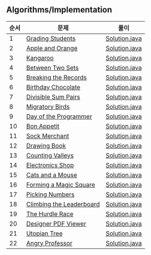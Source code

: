 ## Algorithms/Implementation
|순서|문제|풀이|
|---|---|---|
|1|[Grading Students](https://www.hackerrank.com/challenges/grading/problem)|[Solution.java](https://github.com/kim-junghun/HackerRank-solutions/blob/master/Practice/Algorithms/Implementation/Grading%20Students/Solution.java)|
|2|[Apple and Orange](https://www.hackerrank.com/challenges/apple-and-orange/problem)|[Solution.java](https://github.com/kim-junghun/HackerRank-solutions/blob/master/Practice/Algorithms/Implementation/Apple%20and%20Orange/Solution.java)|
|3|[Kangaroo](https://www.hackerrank.com/challenges/kangaroo/problem)|[Solution.java](https://github.com/kim-junghun/HackerRank-solutions/blob/master/Practice/Algorithms/Implementation/Kangaroo/Solution.java)|
|4|[Between Two Sets](https://www.hackerrank.com/challenges/between-two-sets/problem)|[Solution.java](https://github.com/kim-junghun/HackerRank-solutions/blob/master/Practice/Algorithms/Implementation/Between%20Two%20Sets/Solution.java)|
|5|[Breaking the Records](https://www.hackerrank.com/challenges/breaking-best-and-worst-records/problem)|[Solution.java](https://github.com/kim-junghun/HackerRank-solutions/blob/master/Practice/Algorithms/Implementation/Breaking%20the%20Records/Solution.java)|
|6|[Birthday Chocolate](https://www.hackerrank.com/challenges/the-birthday-bar/problem)|[Solution.java](https://github.com/kim-junghun/HackerRank-solutions/blob/master/Practice/Algorithms/Implementation/Birthday%20Chocolate/Solution.java)|
|7|[Divisible Sum Pairs](https://www.hackerrank.com/challenges/divisible-sum-pairs/problem)|[Solution.java](https://github.com/kim-junghun/HackerRank-solutions/blob/master/Practice/Algorithms/Implementation/Divisible%20Sum%20Pairs/Solution.java)|
|8|[Migratory Birds](https://www.hackerrank.com/challenges/migratory-birds/problem)|[Solution.java](https://github.com/kim-junghun/HackerRank-solutions/blob/master/Practice/Algorithms/Implementation/Migratory%20Birds/Solution.java)|
|9|[Day of the Programmer](https://www.hackerrank.com/challenges/day-of-the-programmer/problem)|[Solution.java](https://github.com/kim-junghun/HackerRank-solutions/blob/master/Practice/Algorithms/Implementation/Day%20of%20the%20Programmer/Solution.java)|
|10|[Bon Appetit](https://www.hackerrank.com/challenges/bon-appetit/problem)|[Solution.java](https://github.com/kim-junghun/HackerRank-solutions/blob/master/Practice/Algorithms/Implementation/Bon%20Appetit/Solution.java)|
|11|[Sock Merchant](https://www.hackerrank.com/challenges/sock-merchant/problem)|[Solution.java](https://github.com/kim-junghun/HackerRank-solutions/blob/master/Practice/Algorithms/Implementation/Sock%20Merchant/Solution.java)|
|12|[Drawing Book](https://www.hackerrank.com/challenges/drawing-book/problem)|[Solution.java](https://github.com/kim-junghun/HackerRank-solutions/blob/master/Practice/Algorithms/Implementation/Drawing%20Book/Solution.java)|
|13|[Counting Valleys](https://www.hackerrank.com/challenges/counting-valleys/problem)|[Solution.java](https://github.com/kim-junghun/HackerRank-solutions/blob/master/Practice/Algorithms/Implementation/Counting%20Valleys/Solution.java)|
|14|[Electronics Shop](https://www.hackerrank.com/challenges/electronics-shop/problem)|[Solution.java](https://github.com/kim-junghun/HackerRank-solutions/blob/master/Practice/Algorithms/Implementation/Electronics%20Shop/Solution.java)|
|15|[Cats and a Mouse](https://www.hackerrank.com/challenges/cats-and-a-mouse/problem)|[Solution.java](https://github.com/kim-junghun/HackerRank-solutions/blob/master/Practice/Algorithms/Implementation/Cats%20and%20a%20Mouse/Solution.java)|
|16|[Forming a Magic Square](https://www.hackerrank.com/challenges/magic-square-forming/problem)|[Solution.java](https://github.com/kim-junghun/HackerRank-solutions/blob/master/Practice/Algorithms/Implementation/Forming%20a%20Magic%20Square/Solution.java)|
|17|[Picking Numbers](https://www.hackerrank.com/challenges/picking-numbers/problem)|[Solution.java](https://github.com/kim-junghun/HackerRank-solutions/blob/master/Practice/Algorithms/Implementation/Picking%20Numbers/Solution.java)|
|18|[Climbing the Leaderboard](https://www.hackerrank.com/challenges/climbing-the-leaderboard/problem)|[Solution.java](https://github.com/kim-junghun/HackerRank-solutions/blob/master/Practice/Algorithms/Implementation/Climbing%20the%20Leaderboard/Solution.java)|
|19|[The Hurdle Race](https://www.hackerrank.com/challenges/the-hurdle-race/problem)|[Solution.java](https://github.com/kim-junghun/HackerRank-solutions/blob/master/Practice/Algorithms/Implementation/The%20Hurdle%20Race/Solution.java)|
|20|[Designer PDF Viewer](https://www.hackerrank.com/challenges/designer-pdf-viewer/problem)|[Solution.java](https://github.com/kim-junghun/HackerRank-solutions/blob/master/Practice/Algorithms/Implementation/Designer%20PDF%20Viewer/Solution.java)|
|21|[Utopian Tree](https://www.hackerrank.com/challenges/utopian-tree/problem)|[Solution.java](https://github.com/kim-junghun/HackerRank-solutions/blob/master/Practice/Algorithms/Implementation/Utopian%20Tree/Solution.java)|
|22|[Angry Professor](https://www.hackerrank.com/challenges/angry-professor/problem)|[Solution.java](https://github.com/kim-junghun/HackerRank-solutions/blob/master/Practice/Algorithms/Implementation/Angry%20Professor/Solution.java)|